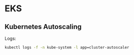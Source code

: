 # EKS

## Kubernetes Autoscaling

Logs:

```sh
kubectl logs -f -n kube-system -l app=cluster-autoscaler
```
